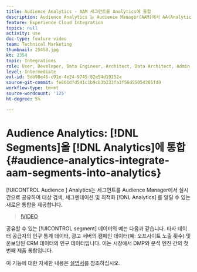 ```yaml
---
title: Audience Analytics - AAM 세그먼트를 Analytics에 통합
description: Audience Analytics 는 Audience Manager(AAM)에서 AA(Analytics)로 세그먼트를 실시간으로 공유하여 대상 검색, 세그멘테이션 및 최적화를 알릴 수 있는 새로운 통합입니다.
feature: Experience Cloud Integration
topics: null
activity: use
doc-type: feature video
team: Technical Marketing
thumbnail: 25450.jpg
kt: 2354
topic: Integrations
role: User, Developer, Data Engineer, Architect, Data Architect, Admin, Leader
level: Intermediate
exl-id: 5db98e46-c91e-4e24-9745-82e54d19152a
source-git-commit: fe861dfd541c1b9cb3b233fa3f56d55054305fd9
workflow-type: tm+mt
source-wordcount: '125'
ht-degree: 5%

---
```


# Audience Analytics: [!DNL Segments]을 [!DNL Analytics]에 통합 {#audience-analytics-integrate-aam-segments-into-analytics}

[!UICONTROL Audience ] Analytics는 세그먼트를 Audience Manager에서 실시간으로 공유하여 대상 검색, 세그멘테이션 및 최적화 [!DNL Analytics] 를 알릴 수 있는 새로운 통합을 제공합니다.

>[!VIDEO](https://video.tv.adobe.com/v/25450/?quality=12)

공유할 수 있는 [!UICONTROL segment] 데이터의 예는 다음과 같습니다. 타사 데이터 공급자의 인구 통계 데이터, 광고 서버의 캠페인 데이터(예: 오프사이트 노출 횟수) 및 온보딩된 CRM 데이터의 인구 데이터입니다. 이는 시장에서 DMP와 분석 엔진 간의 첫 번째 제품 통합입니다.

이 기능에 대한 자세한 내용은 [설명서](https://experienceleague.adobe.com/docs/analytics/integration/audience-analytics/mc-audiences-aam.html?lang=en)를 참조하십시오.
